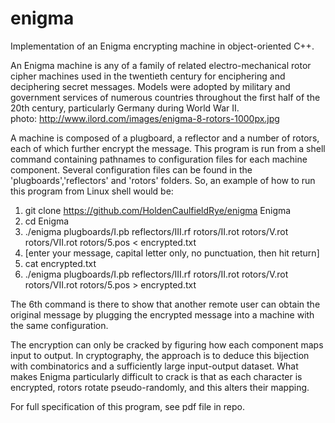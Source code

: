 enigma
======

Implementation of an Enigma encrypting machine in object-oriented C++.  

An Enigma machine is any of a family of related electro-mechanical rotor cipher machines used in the twentieth century 
for enciphering and deciphering secret messages. Models were adopted by military and government services of numerous 
countries throughout the first half of the 20th century, particularly Germany during World War II.  
photo: http://www.ilord.com/images/enigma-8-rotors-1000px.jpg  

A machine is composed of a plugboard, a reflector and a number of rotors, each of which further encrypt the message. This 
program is run from a shell command containing pathnames to configuration files for each machine component. Several 
configuration files can be found in the 'plugboards','reflectors' and 'rotors' folders. So, an example of how to run this 
program from Linux shell would be:  
  
1) git clone https://github.com/HoldenCaulfieldRye/enigma Enigma   
2) cd Enigma  
3) ./enigma plugboards/I.pb reflectors/III.rf rotors/II.rot rotors/V.rot rotors/VII.rot rotors/5.pos < encrypted.txt  
4) [enter your message, capital letter only, no punctuation, then hit return]    
5) cat encrypted.txt  
6) ./enigma plugboards/I.pb reflectors/III.rf rotors/II.rot rotors/V.rot rotors/VII.rot rotors/5.pos > encrypted.txt  
  
The 6th command is there to show that another remote user can obtain the original message by plugging the encrypted message 
into a machine with the same configuration.   

The encryption can only be cracked by figuring how each component maps input to output. In cryptography, the approach is to 
deduce this bijection with combinatorics and a sufficiently large input-output dataset. What makes Enigma particularly 
difficult to crack is that as each character is encrypted, rotors rotate pseudo-randomly, and this alters their mapping.  
  
For full specification of this program, see pdf file in repo.
